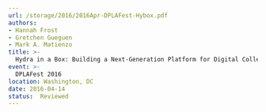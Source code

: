 ```yaml
---
url: /storage/2016/2016Apr-DPLAFest-Hybox.pdf
authors:
- Hannah Frost
- Gretchen Gueguen
- Mark A. Matienzo
title: >-
  Hydra in a Box: Building a Next-Generation Platform for Digital Collections
event: >-
  DPLAFest 2016
location: Washington, DC
date: 2016-04-14
status:  Reviewed
---
```

